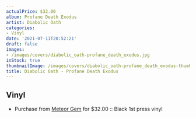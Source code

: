 ```yaml
---
actualPrice: $32.00
album: Profane Death Exodus
artist: Diabolic Oath
categories:
- Vinyl
date: '2021-07-11T20:52:21'
draft: false
images:
- /images/covers/diabolic_oath-profane_death_exodus.jpg
inStock: true
thumbnailImage: /images/covers/diabolic_oath-profane_death_exodus-thumb.jpg
title: Diabolic Oath - Profane Death Exodus
---
```


## Vinyl
* Purchase from [Meteor Gem](https://meteor-gem.com/products/diabolic-oath-profane-death-exodus) for $32.00 :: Black 1st press vinyl
